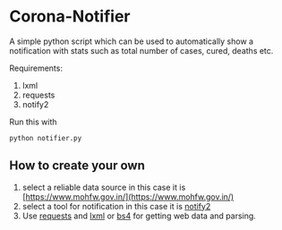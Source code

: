# Corona-Notifier
A simple python script which can be used to automatically show a notification with stats such as total number of cases, cured, deaths etc.

Requirements:
1. lxml
2. requests
3. notify2

Run this with 

`python notifier.py`


## How to create your own
1. select a reliable data source in this case it is [https://www.mohfw.gov.in/](https://www.mohfw.gov.in/)
2. select a tool for notification in this case it is [notify2](https://pypi.org/project/notify2/)
3. Use [requests](https://2.python-requests.org/en/master/) and [lxml](https://pypi.org/project/lxml/) or [bs4](https://pypi.org/project/bs4/) for getting web data and parsing.
